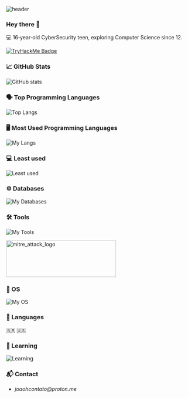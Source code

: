![header](https://capsule-render.vercel.app/api?type=waving&color=auto&height=200&text=Hey%20there!%20I'm%20João%20H.)

### Hey there 👋
💻 16‑year‑old CyberSecurity teen, exploring Computer Science since 12.

[![TryHackMe Badge](https://tryhackme-badges.s3.amazonaws.com/joaostack.png)](https://tryhackme.com/p/joaostack)

### 📈 GitHub Stats 
![GitHub stats](https://github-readme-stats.vercel.app/api?username=joaostack&show_icons=true&theme=react&hide_border=true)  

### 🗣️ Top Programming Languages  
![Top Langs](https://github-readme-stats.vercel.app/api/top-langs/?username=joaostack&theme=react&show_icons=true&hide_border=true&layout=compact)

### 🖥️ Most Used Programming Languages
![My Langs](https://skillicons.dev/icons?i=cs,bash,go)

### 💻 Least used
![Least used](https://skillicons.dev/icons?i=js)

### ⚙️ Databases
![My Databases](https://skillicons.dev/icons?i=mysql,mongodb,sqlite,postgres)

### 🛠️ Tools
![My Tools](https://skillicons.dev/icons?i=git,docker,vscode,visualstudio,neovim,html,css)

<img width="300" height="100" alt="mitre_attack_logo" src="https://github.com/user-attachments/assets/5614094d-860a-4ae7-8bfd-c6a027558904" />

### 👾 OS
![My OS](https://skillicons.dev/icons?i=windows,linux)

### 📝 Languages
🇧🇷 🇺🇸

### 🧠 Learning
![Learning](https://skillicons.dev/icons?i=tailwind,react)


### 📬 Contact  
- _joaohcontato@proton.me_
